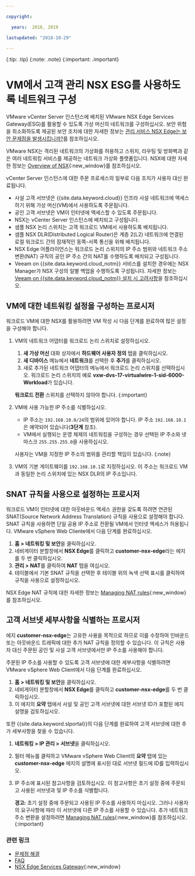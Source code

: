 ```yaml
---

copyright:

  years:  2016, 2019

lastupdated: "2018-10-29"

---
```


{:tip: .tip}
{:note: .note}
{:important: .important}

# VM에서 고객 관리 NSX ESG를 사용하도록 네트워크 구성

VMware vCenter Server 인스턴스에 배치된 VMware NSX Edge Services Gateway(ESG)를 활용할 수 있도록 가상 머신의 네트워크를 구성하십시오. 보안 위험을 최소화하도록 제공된 보안 조치에 대한 자세한 정보는 [관리 서비스 NSX Edge는 보안 문제점을 발생시킵니까?](../vmonic/faq.html#does-the-management-services-nsx-edge-pose-a-security-risk-)를 참조하십시오.

VMware NSX는 격리된 네트워크의 가상화를 허용하고 스위치, 라우팅 및 방화벽과 같은 여러 네트워킹 서비스를 제공하는
네트워크 가상화 플랫폼입니다. NSX에 대한 자세한 정보는 [Overview of NSX](https://pubs.vmware.com/NSX-62/topic/com.vmware.nsx-cross-vcenter-install.doc/GUID-10944155-28FF-46AA-AF56-7357E2F20AF4.html){:new_window}를 참조하십시오.

vCenter Server 인스턴스에 대한 주문 프로세스의 일부로 다음 조치가 사용자 대신 완료됩니다.
* 사설 고객 서브넷은 {{site.data.keyword.cloud}} 인프라 사설 네트워크에 액세스하기 위해 가상 머신(VM)에서 사용하도록 주문됩니다.
* 공인 고객 서브넷은 VM이 인터넷에 액세스할 수 있도록 주문됩니다.
* NSX는 vCenter Server 인스턴스에 배치되고 구성됩니다.
* 샘플 NSX 논리 스위치는 고객 워크로드 VM에서 사용하도록 배치됩니다.
* 샘플 NSX DLR(Distributed Logical Router)은 계층 2(L2) 네트워크에 연결된 로컬 워크로드 간의 잠재적인 동쪽-서쪽 통신을 위해 배치됩니다.
* NSX Edge 어플라이언스는 워크로드 논리 스위치의 IP 주소 범위와 네트워크 주소 변환(NAT) 규칙의 공인 IP 주소 간의 NAT를
수행하도록 배치되고 구성됩니다.
* Veeam on {{site.data.keyword.cloud_notm}} 서비스를 설치한 경우에는 NSX Manager가 NSX 구성의 일별 백업을 수행하도록 구성됩니다. 자세한 정보는 [Veeam on {{site.data.keyword.cloud_notm}} 설치 시 고려사항](../services/veeam_considerations.html#considerations-when-you-install-veeam-on-ibm-cloud)을 참조하십시오.

## VM에 대한 네트워킹 설정을 구성하는 프로시저

워크로드 VM에 대한 NSX를 활용하려면 VM 작성 시 다음 단계를 완료하여 많은 설정을 구성해야 합니다.

1. VM의 네트워크 어댑터를 워크로드 논리 스위치로 설정하십시오.
   1. **새 가상 머신** 대화 상자에서 **하드웨어 사용자 정의** 탭을 클릭하십시오.
   2. **새 디바이스** 메뉴에서 **네트워크**를 선택한 후 **추가**를 클릭하십시오.
   3. 새로 추가된 네트워크 어댑터의 메뉴에서 워크로드 논리 스위치를 선택하십시오. 워크로드 논리 스위치의 예로 **vxw-dvs-17-virtualwire-1-sid-6000-Workload**가 있습니다.

   **워크로드 전환** 스위치를 선택하지 않아야 합니다.
   {:important}

2. VM에 사용 가능한 IP 주소를 식별하십시오.
   *  IP 주소는 `192.168.10.0/24`의 범위에 있어야 합니다. IP 주소 `192.168.10.1`은 예약되어 있습니다(**3단계** 참조).
   *  VM에서 실행되는 운영 체제의 네트워킹을 구성하는 경우 선택된 IP 주소와 넷마스크 `255.255.255.0`을
사용하십시오.

   사용자는 VM을 지정한 IP 주소의 범위를 관리할 책임이 있습니다.
   {:note}

3. VM의 기본 게이트웨이를 `192.168.10.1`로 지정하십시오. 이 주소는 워크로드 VM과 동일한 논리 스위치에 있는 NSX DLR의 IP 주소입니다.

## SNAT 규칙을 사용으로 설정하는 프로시저

워크로드 VM이 인터넷에 대한 아웃바운드 액세스 권한을 갖도록 하려면 연관된 SNAT(Source Network Address Translation) 규칙을 사용으로 설정해야 합니다. SNAT 규칙을 사용하면 단일 공용 IP 주소로 전환될 VM에서 인터넷 액세스가 허용됩니다. VMware vSphere Web Cliente에서 다음 단계를 완료하십시오.

1. **홈 > 네트워킹 및 보안**을 클릭하십시오.
2. 네비게이터 분할창에서 **NSX Edge**를 클릭하고 **customer-nsx-edge**라는 에지를 두 번 클릭하십시오.
3. **관리 > NAT**를 클릭하여 **NAT** 탭을 여십시오.
4. 테이블에서 기본 SNAT 규칙을 선택한 후 테이블 위의 녹색 선택 표시를 클릭하여 규칙을 사용으로 설정하십시오.

NSX Edge NAT 규칙에 대한 자세한 정보는 [Managing NAT rules](https://pubs.vmware.com/NSX-62/topic/com.vmware.nsx.admin.doc/GUID-5896D8CF-20E0-4691-A9EB-83AFD9D36AFD.html){:new_window}를 참조하십시오.

## 고객 서브넷 세부사항을 식별하는 프로시저

에지 **customer-nsx-edge**는 고유한 사용을 목적으로 하므로 이를 수정하여 인바운드 또는 아웃바운드 트래픽에 대한 추가 NAT 규칙을 정의할 수 있습니다. 이 규칙은 사용자 대신 주문된 공인 및 사설 고객 서브넷에서만 IP 주소를 사용해야 합니다.

주문된 IP 주소를 사용할 수 있도록 고객 서브넷에 대한 세부사항을 식별하려면 VMware vSphere Web Client에서 다음 단계를 완료하십시오.

1. **홈 > 네트워킹 및 보안**을 클릭하십시오.
2. 네비게이터 분할창에서 **NSX Edge**를 클릭하고 **customer-nsx-edge**를 두 번 클릭하십시오.
3. 이 에지의 **요약** 탭에서 사설 및 공인 고객 서브넷에 대한 서브넷 ID가 포함된 에지 설명을 검토하십시오.

또한 {{site.data.keyword.slportal}}의 다음 단계를 완료하여 고객 서브넷에 대한 추가 세부사항을 찾을 수 있습니다.

1. **네트워킹 > IP 관리 > 서브넷**을 클릭하십시오.
2. 필터 메뉴를 클릭하고 VMware vSphere Web Client의 **요약** 탭에 있는 **customer-nsx-edge** 에지의 설명에 표시된 대로 서브넷 필드에 ID를 입력하십시오.
3. IP 주소에 표시된 참고사항을 검토하십시오. 이 참고사항은 초기 설정 중에 주문되고 사용된 서브넷과 및 IP 주소를 식별합니다.

   **경고:** 초기 설정 중에 주문되고 사용된 IP 주소를 사용하지 마십시오. 그러나 사용자의 요구사항에 따라 이 서브넷에
   다른 IP 주소를 사용할 수 있습니다. 추가 네트워크 주소 변환을 설정하려면 [Managing NAT rules](https://pubs.vmware.com/NSX-62/topic/com.vmware.nsx.admin.doc/GUID-5896D8CF-20E0-4691-A9EB-83AFD9D36AFD.html){:new_window}를 참조하십시오.
   {:important}

### 관련 링크

* [문제점 해결](../vcenter/vcenter_chg_impact.html)
* [FAQ](../vmonic/faq.html)
* [NSX Edge Services Gateway](https://www.ibm.com/cloud/garage/architectures/implementation/virtualization_nsx){:new_window}
